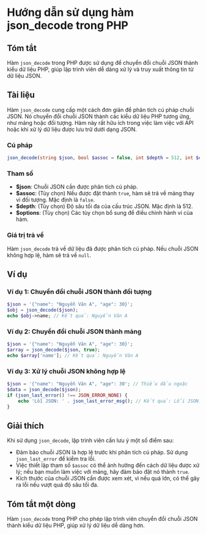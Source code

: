<!--
Meta Description: # Hướng dẫn sử dụng hàm json_decode trong PHP ## Tóm tắt Hàm `json_decode` trong PHP được sử dụng để chuyển đổi chuỗi JSON thành kiểu dữ liệu PHP, giú...
Meta Keywords: json, chuỗi, json_decode, php, hàm
-->

# Hướng dẫn sử dụng hàm json_decode trong PHP

## Tóm tắt
Hàm `json_decode` trong PHP được sử dụng để chuyển đổi chuỗi JSON thành kiểu dữ liệu PHP, giúp lập trình viên dễ dàng xử lý và truy xuất thông tin từ dữ liệu JSON.

## Tài liệu
Hàm `json_decode` cung cấp một cách đơn giản để phân tích cú pháp chuỗi JSON. Nó chuyển đổi chuỗi JSON thành các kiểu dữ liệu PHP tương ứng, như mảng hoặc đối tượng. Hàm này rất hữu ích trong việc làm việc với API hoặc khi xử lý dữ liệu được lưu trữ dưới dạng JSON.

### Cú pháp
```php
json_decode(string $json, bool $assoc = false, int $depth = 512, int $options = 0): mixed
```

### Tham số
- **$json**: Chuỗi JSON cần được phân tích cú pháp.
- **$assoc**: (Tùy chọn) Nếu được đặt thành `true`, hàm sẽ trả về mảng thay vì đối tượng. Mặc định là `false`.
- **$depth**: (Tùy chọn) Độ sâu tối đa của cấu trúc JSON. Mặc định là 512.
- **$options**: (Tùy chọn) Các tùy chọn bổ sung để điều chỉnh hành vi của hàm.

### Giá trị trả về
Hàm `json_decode` trả về dữ liệu đã được phân tích cú pháp. Nếu chuỗi JSON không hợp lệ, hàm sẽ trả về `null`.

## Ví dụ
### Ví dụ 1: Chuyển đổi chuỗi JSON thành đối tượng
```php
$json = '{"name": "Nguyễn Văn A", "age": 30}';
$obj = json_decode($json);
echo $obj->name; // Kết quả: Nguyễn Văn A
```

### Ví dụ 2: Chuyển đổi chuỗi JSON thành mảng
```php
$json = '{"name": "Nguyễn Văn A", "age": 30}';
$array = json_decode($json, true);
echo $array['name']; // Kết quả: Nguyễn Văn A
```

### Ví dụ 3: Xử lý chuỗi JSON không hợp lệ
```php
$json = '{"name": "Nguyễn Văn A", "age": 30'; // Thiếu dấu ngoặc
$data = json_decode($json);
if (json_last_error() !== JSON_ERROR_NONE) {
    echo 'Lỗi JSON: ' . json_last_error_msg(); // Kết quả: Lỗi JSON: Syntax error
}
```

## Giải thích
Khi sử dụng `json_decode`, lập trình viên cần lưu ý một số điểm sau:
- Đảm bảo chuỗi JSON là hợp lệ trước khi phân tích cú pháp. Sử dụng `json_last_error` để kiểm tra lỗi.
- Việc thiết lập tham số `$assoc` có thể ảnh hưởng đến cách dữ liệu được xử lý; nếu bạn muốn làm việc với mảng, hãy đảm bảo đặt nó thành `true`.
- Kích thước của chuỗi JSON cần được xem xét, vì nếu quá lớn, có thể gây ra lỗi nếu vượt quá độ sâu tối đa.

## Tóm tắt một dòng
Hàm `json_decode` trong PHP cho phép lập trình viên chuyển đổi chuỗi JSON thành kiểu dữ liệu PHP, giúp xử lý dữ liệu dễ dàng hơn.